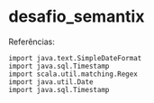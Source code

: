 # desafio_semantix

Referências:

```
import java.text.SimpleDateFormat
import java.sql.Timestamp
import scala.util.matching.Regex
import java.util.Date
import java.sql.Timestamp
```
